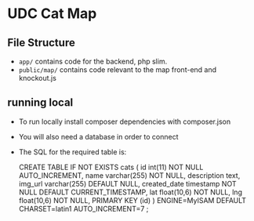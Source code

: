 # UDC Cat Map

## File Structure

- `app/` contains code for the backend, php slim.
- `public/map/` contains code relevant to the map front-end and knockout.js 

## running local

- To run locally install composer dependencies with composer.json
- You will also need a database in order to connect
- The SQL for the required table is: 

	CREATE TABLE IF NOT EXISTS cats (
	  id int(11) NOT NULL AUTO_INCREMENT,
	  name varchar(255) NOT NULL,
	  description text,
	  img_url varchar(255) DEFAULT NULL,
	  created_date timestamp NOT NULL DEFAULT CURRENT_TIMESTAMP,
	  lat float(10,6) NOT NULL,
	  lng float(10,6) NOT NULL,
	  PRIMARY KEY (id)
	) ENGINE=MyISAM  DEFAULT CHARSET=latin1 AUTO_INCREMENT=7 ;


  

